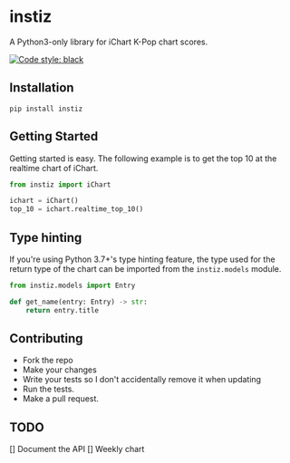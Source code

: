 # instiz

A Python3-only library for iChart K-Pop chart scores.

[![Code style: black](https://img.shields.io/badge/code%20style-black-000000.svg)](https://github.com/ambv/black)

## Installation

`pip install instiz`

## Getting Started

Getting started is easy. The following example is to get the top 10 at the realtime chart of iChart.

```python
from instiz import iChart

ichart = iChart()
top_10 = ichart.realtime_top_10()
```

## Type hinting

If you're using Python 3.7+'s type hinting feature, the type used for the return type of the chart can be imported from the `instiz.models` module.

```python
from instiz.models import Entry

def get_name(entry: Entry) -> str:
    return entry.title

```

## Contributing

* Fork the repo
* Make your changes
* Write your tests so I don't accidentally remove it when updating
* Run the tests.
* Make a pull request.

## TODO

[] Document the API
[] Weekly chart